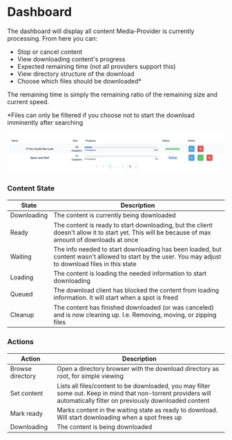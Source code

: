 # Dashboard
 
The dashboard will display all content Media-Provider is currently processing. From here you can:

- Stop or cancel content
- View downloading content's progress
- Expected remaining time (not all providers support this)
- View directory structure of the download
- Choose which files should be downloaded*

The remaining time is simply the remaining ratio of the remaining size and current speed.

*Files can only be filtered if you choose not to start the download imminently after searching

![Preview](assets/dashboard.png)

### Content State

| State       | Description                                                                                                                                           |
|-------------|-------------------------------------------------------------------------------------------------------------------------------------------------------|
| Downloading | The content is currently being downloaded                                                                                                             |
| Ready       | The content is ready to start downloading, but the client doesn't allow it to start yet. This will be because of max amount of downloads at once      |
| Waiting     | The info needed to start downloading has been loaded, but content wasn't allowed to start by the user. You may adjust to download files in this state |
| Loading     | The content is loading the needed information to start downloading                                                                                    |
| Queued      | The download client has blocked the content from loading information. It will start when a spot is freed                                              |
| Cleanup     | The content has finished downloaded (or was canceled) and is now cleaning up. I.e. Removing, moving, or zipping files                                 |

### Actions

| Action           | Description                                                                                                                                                           |
|------------------|-----------------------------------------------------------------------------------------------------------------------------------------------------------------------|
| Browse directory | Open a directory browser with the download directory as root, for simple viewing                                                                                      |
| Set content      | Lists all files/content to be downloaded, you may filter some out. Keep in mind that non-torrent providers will automatically filter on previously downloaded content |
| Mark ready       | Marks content in the waiting state as ready to download. Will start downloading when a spot frees up                                                                  |
| Downloading      | The content is being downloaded                                                                                                                                       |

